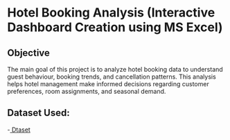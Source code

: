 # Hotel Booking Analysis (Interactive Dashboard Creation using MS Excel)
## Objective
The main goal of this project is to analyze hotel booking data to understand guest behaviour, booking trends, and cancellation patterns. This analysis helps hotel management make informed decisions regarding customer preferences, room assignments, and seasonal demand.
## Dataset Used:
-<a href="https://github.com/kambadankita96-byte/Hotel-Booking-Cancellation-Analysis/blob/main/hotel_booking.csv"> Dtaset</a>
